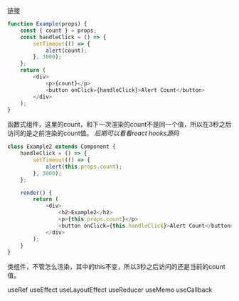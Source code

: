 [链接](https://juejin.im/post/6844904165500518414)
```javascript
function Example(props) {
    const { count } = props;
    const handleClick = () => {
        setTimeout(() => {
            alert(count);
        }, 3000);
    };
    return (
        <div>
            <p>{count}</p>
            <button onClick={handleClick}>Alert Count</button>
        </div>
    );
}
```
函数式组件，这里的count，和下一次渲染的count不是同一个值，所以在3秒之后访问的是之前渲染的count值。
*后期可以看看react hooks源码*

```javascript
class Example2 extends Component {
    handleClick = () => {
        setTimeout(() => {
            alert(this.props.count);
        }, 3000);
    };

    render() {
        return (
            <div>
                <h2>Example2</h2>
                <p>{this.props.count}</p>
                <button onClick={this.handleClick}>Alert Count</button>
            </div>
        );
    }
}
```
类组件，不管怎么渲染，其中的this不变，所以3秒之后访问的还是当前的count值。

useRef
useEffect
useLayoutEffect
useReducer
useMemo
useCallback